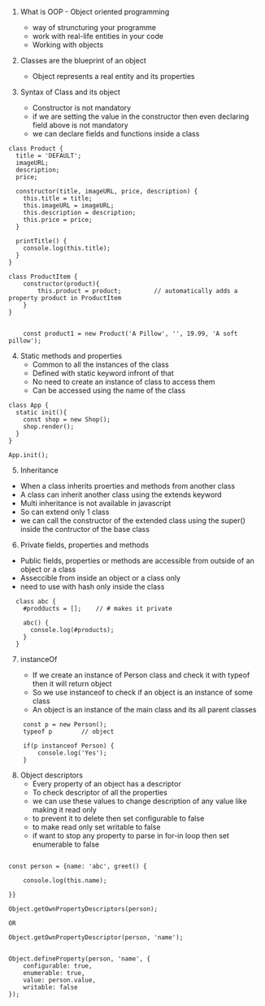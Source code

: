 1. What is OOP - Object oriented programming

   - way of struncturing your programme
   - work with real-life entities in your code
   - Working with objects

2. Classes are the blueprint of an object

   - Object represents a real entity and its properties

3. Syntax of Class and its object
   - Constructor is not mandatory
   - if we are setting the value in the constructor then even declaring field above is not mandatory
   - we can declare fields and functions inside a class

```
class Product {
  title = 'DEFAULT';
  imageURL;
  description;
  price;

  constructor(title, imageURL, price, description) {
    this.title = title;
    this.imageURL = imageURL;
    this.description = description;
    this.price = price;
  }

  printTitle() {
    console.log(this.title);
  }
}

class ProductItem {
    constructor(product){
        this.product = product;         // automatically adds a property product in ProductItem
    }
}


    const product1 = new Product('A Pillow', '', 19.99, 'A soft pillow');
```

4. Static methods and properties
   - Common to all the instances of the class
   - Defined with static keyword infront of that
   - No need to create an instance of class to access them
   - Can be accessed using the name of the class

```
class App {
  static init(){
    const shop = new Shop();
    shop.render();
  }
}

App.init();

```

5. Inheritance

- When a class inherits proerties and methods from another class
- A class can inherit another class using the extends keyword
- Multi inheritance is not available in javascript
- So can extend only 1 class
- we can call the constructor of the extended class using the super() inside the contructor of the base class

6. Private fields, properties and methods

- Public fields, properties or methods are accessible from outside of an object or a class
- Asseccible from inside an object or a class only
- need to use with hash only inside the class

```
  class abc {
    #prodducts = [];    // # makes it private

    abc() {
      console.log(#products);
    }
  }

```

7. instanceOf

   - If we create an instance of Person class and check it with typeof then it will return object
   - So we use instanceof to check if an object is an instance of some class
   - An object is an instance of the main class and its all parent classes
```
    const p = new Person();
    typeof p        // object

    if(p instanceof Person) {
        console.log('Yes');
    }

```

8. Object descriptors
   - Every property of an object has a descriptor
   - To check descriptor of all the properties
   - we can use these values to change description of any value like making it read only
   - to prevent it to delete then set configurable to false
   - to make read only set writable to false
   - if want to stop any property to parse in for-in loop then set enumerable to false
```

const person = {name: 'abc', greet() {

    console.log(this.name);

}}

Object.getOwnPropertyDescriptors(person);

OR

Object.getOwnPropertyDescriptor(person, 'name');


Object.defineProperty(person, 'name', {
    configurable: true,
    enumerable: true,
    value: person.value,
    writable: false
});

```
